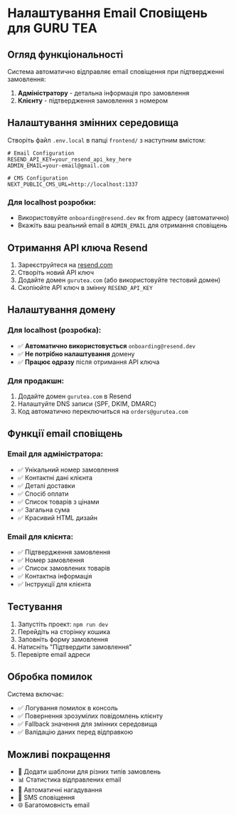 # Налаштування Email Сповіщень для GURU TEA

## Огляд функціональності

Система автоматично відправляє email сповіщення при підтвердженні замовлення:

1. **Адміністратору** - детальна інформація про замовлення
2. **Клієнту** - підтвердження замовлення з номером

## Налаштування змінних середовища

Створіть файл `.env.local` в папці `frontend/` з наступним вмістом:

```env
# Email Configuration
RESEND_API_KEY=your_resend_api_key_here
ADMIN_EMAIL=your-email@gmail.com

# CMS Configuration  
NEXT_PUBLIC_CMS_URL=http://localhost:1337
```

### Для localhost розробки:
- Використовуйте `onboarding@resend.dev` як from адресу (автоматично)
- Вкажіть ваш реальний email в `ADMIN_EMAIL` для отримання сповіщень

## Отримання API ключа Resend

1. Зареєструйтеся на [resend.com](https://resend.com)
2. Створіть новий API ключ
3. Додайте домен `gurutea.com` (або використовуйте тестовий домен)
4. Скопіюйте API ключ в змінну `RESEND_API_KEY`

## Налаштування домену

### Для localhost (розробка):
- ✅ **Автоматично використовується** `onboarding@resend.dev`
- ✅ **Не потрібно налаштування** домену
- ✅ **Працює одразу** після отримання API ключа

### Для продакшн:
1. Додайте домен `gurutea.com` в Resend
2. Налаштуйте DNS записи (SPF, DKIM, DMARC)
3. Код автоматично переключиться на `orders@gurutea.com`

## Функції email сповіщень

### Email для адміністратора:
- ✅ Унікальний номер замовлення
- ✅ Контактні дані клієнта
- ✅ Деталі доставки
- ✅ Спосіб оплати
- ✅ Список товарів з цінами
- ✅ Загальна сума
- ✅ Красивий HTML дизайн

### Email для клієнта:
- ✅ Підтвердження замовлення
- ✅ Номер замовлення
- ✅ Список замовлених товарів
- ✅ Контактна інформація
- ✅ Інструкції для клієнта

## Тестування

1. Запустіть проект: `npm run dev`
2. Перейдіть на сторінку кошика
3. Заповніть форму замовлення
4. Натисніть "Підтвердити замовлення"
5. Перевірте email адреси

## Обробка помилок

Система включає:
- ✅ Логування помилок в консоль
- ✅ Повернення зрозумілих повідомлень клієнту
- ✅ Fallback значення для змінних середовища
- ✅ Валідацію даних перед відправкою

## Можливі покращення

- 📧 Додати шаблони для різних типів замовлень
- 📊 Статистика відправлених email
- 🔄 Автоматичні нагадування
- 📱 SMS сповіщення
- 🌐 Багатомовність email
